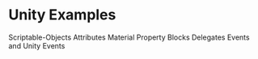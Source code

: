 # Unity Examples 
Scriptable-Objects
Attributes
Material Property Blocks
Delegates
Events and Unity Events
